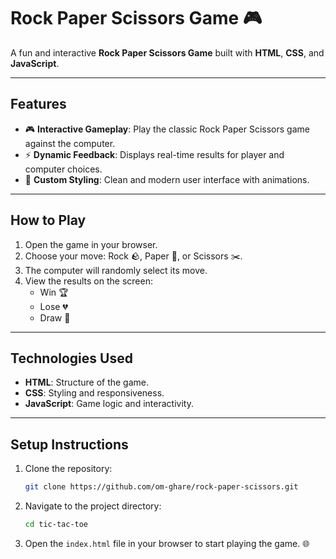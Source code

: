 # Rock Paper Scissors Game 🎮

A fun and interactive **Rock Paper Scissors Game** built with **HTML**, **CSS**, and **JavaScript**.

---

## Features
- 🎮 **Interactive Gameplay**: Play the classic Rock Paper Scissors game against the computer.
- ⚡ **Dynamic Feedback**: Displays real-time results for player and computer choices.
- 🎨 **Custom Styling**: Clean and modern user interface with animations.

---

## How to Play
1. Open the game in your browser.
2. Choose your move: Rock 🪨, Paper 📄, or Scissors ✂️.
3. The computer will randomly select its move.
4. View the results on the screen:
   - Win 🏆
   - Lose 💔
   - Draw 🤝

---

## Technologies Used
- **HTML**: Structure of the game.
- **CSS**: Styling and responsiveness.
- **JavaScript**: Game logic and interactivity.

---

## Setup Instructions
1. Clone the repository:
   ```bash
   git clone https://github.com/om-ghare/rock-paper-scissors.git

2. Navigate to the project directory:
   ```bash
   cd tic-tac-toe

3. Open the ``` index.html ``` file in your browser to start playing the game. 🌐

